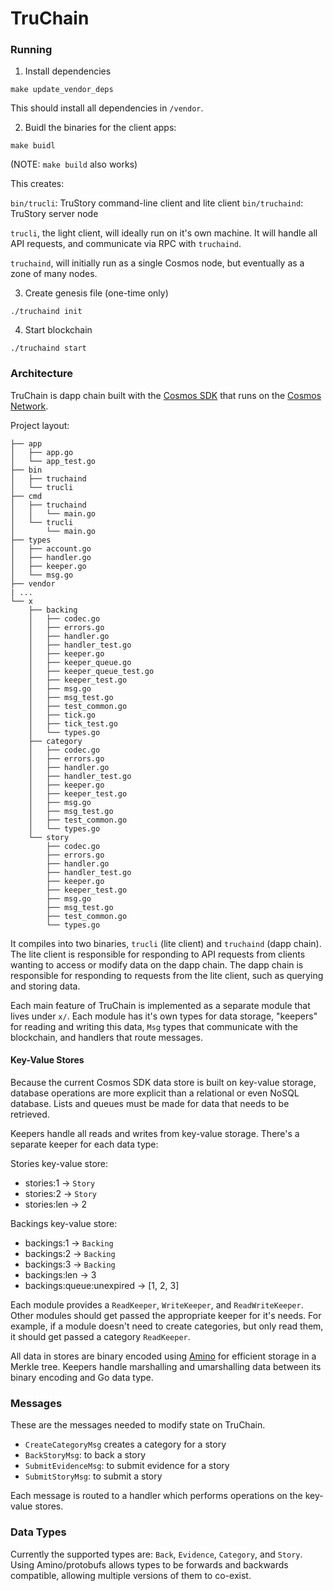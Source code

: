 # TruChain

### Running

1. Install dependencies

`make update_vendor_deps`

This should install all dependencies in `/vendor`.

2. Buidl the binaries for the client apps:

`make buidl`

(NOTE: `make build` also works)

This creates:

`bin/trucli`: TruStory command-line client and lite client
`bin/truchaind`: TruStory server node

`trucli`, the light client, will ideally run on it's own machine. It will handle all
API requests, and communicate via RPC with `truchaind`.

`truchaind`, will initially run as a single Cosmos node, but eventually as a zone of many nodes.

3. Create genesis file (one-time only)

`./truchaind init`

4. Start blockchain

`./truchaind start`

### Architecture

TruChain is dapp chain built with the [Cosmos SDK](https://cosmos.network/sdk) that runs on the [Cosmos Network](https://cosmos.network).

Project layout:

```
├── app
│   ├── app.go
│   └── app_test.go
├── bin
│   ├── truchaind
│   └── trucli
├── cmd
│   ├── truchaind
│   │   └── main.go
│   └── trucli
│       └── main.go
├── types
│   ├── account.go
│   ├── handler.go
│   ├── keeper.go
│   └── msg.go
├── vendor
| ...
└── x
    ├── backing
    │   ├── codec.go
    │   ├── errors.go
    │   ├── handler.go
    │   ├── handler_test.go
    │   ├── keeper.go
    │   ├── keeper_queue.go
    │   ├── keeper_queue_test.go
    │   ├── keeper_test.go
    │   ├── msg.go
    │   ├── msg_test.go
    │   ├── test_common.go
    │   ├── tick.go
    │   ├── tick_test.go
    │   └── types.go
    ├── category
    │   ├── codec.go
    │   ├── errors.go
    │   ├── handler.go
    │   ├── handler_test.go
    │   ├── keeper.go
    │   ├── keeper_test.go
    │   ├── msg.go
    │   ├── msg_test.go
    │   ├── test_common.go
    │   └── types.go
    └── story
        ├── codec.go
        ├── errors.go
        ├── handler.go
        ├── handler_test.go
        ├── keeper.go
        ├── keeper_test.go
        ├── msg.go
        ├── msg_test.go
        ├── test_common.go
        └── types.go
```

It compiles into two binaries, `trucli` (lite client) and `truchaind` (dapp chain). The lite client is responsible for responding to API requests from clients wanting to access or modify data on the dapp chain. The dapp chain is responsible for responding to requests from the lite client, such as querying and storing data.

Each main feature of TruChain is implemented as a separate module that lives under `x/`. Each module has it's own types for data storage, "keepers" for reading and writing this data, `Msg` types that communicate with the blockchain, and handlers that route messages.

#### Key-Value Stores

Because the current Cosmos SDK data store is built on key-value storage, database operations are more explicit than a relational or even NoSQL database. Lists and queues must be made for data that needs to be retrieved.

Keepers handle all reads and writes from key-value storage. There's a separate keeper for each data type:

Stories key-value store:

* stories:1 -> `Story`
* stories:2 -> `Story`
* stories:len -> 2

Backings key-value store:

* backings:1 -> `Backing`
* backings:2 -> `Backing`
* backings:3 -> `Backing`
* backings:len -> 3
* backings:queue:unexpired -> [1, 2, 3]

Each module provides a `ReadKeeper`, `WriteKeeper`, and `ReadWriteKeeper`. Other modules should get passed the appropriate keeper for it's needs. For example, if a module doesn't need to create categories, but only read them, it should get passed a category `ReadKeeper`.

All data in stores are binary encoded using [Amino](https://github.com/tendermint/go-amino) for efficient storage in a Merkle tree. Keepers handle marshalling and umarshalling data between its binary encoding and Go data type.

### Messages

These are the messages needed to modify state on TruChain.

- `CreateCategoryMsg` creates a category for a story
- `BackStoryMsg`: to back a story
- `SubmitEvidenceMsg`: to submit evidence for a story
- `SubmitStoryMsg`: to submit a story

Each message is routed to a handler which performs operations on the key-value stores.

### Data Types

Currently the supported types are: `Back`, `Evidence`, `Category`, and `Story`. Using Amino/protobufs allows types to be forwards and backwards compatible, allowing multiple versions of them to co-exist.

